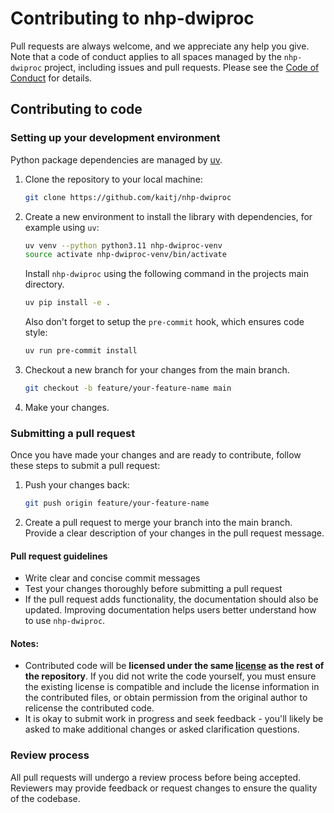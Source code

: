 # Contributing to nhp-dwiproc

Pull requests are always welcome, and we appreciate any help you give. Note that a code
of conduct applies to all spaces managed by the `nhp-dwiproc` project, including
issues and pull requests. Please see the [Code of Conduct](CODE_OF_CONDUCT.md) for
details.

## Contributing to code

### Setting up your development environment

Python package dependencies are managed by [uv](https://docs.astral.sh/uv/).

1. Clone the repository to your local machine:

   ```bash
   git clone https://github.com/kaitj/nhp-dwiproc
   ```

1. Create a new environment to install the library with dependencies, for example
using `uv`:

   ```bash
   uv venv --python python3.11 nhp-dwiproc-venv
   source activate nhp-dwiproc-venv/bin/activate
   ```

   Install `nhp-dwiproc` using the following command in the projects main directory.

   ```bash
   uv pip install -e .
   ```

   Also don't forget to setup the `pre-commit` hook, which ensures code style:

   ```bash
   uv run pre-commit install
   ```

1. Checkout a new branch for your changes from the main branch.
   ```bash
   git checkout -b feature/your-feature-name main
   ```

1. Make your changes.

### Submitting a pull request

Once you have made your changes and are ready to contribute, follow these steps to submit
a pull request:

1. Push your changes back:

   ```bash
   git push origin feature/your-feature-name
   ```

2. Create a pull request to merge your branch into the main branch. Provide a clear
description of your changes in the pull request message.

#### Pull request guidelines

* Write clear and concise commit messages
* Test your changes thoroughly before submitting a pull request
* If the pull request adds functionality, the documentation should also be updated.
Improving documentation helps users better understand how to use `nhp-dwiproc`.

#### Notes:
* Contributed code will be **licensed under the same [license](LICENSE) as the rest of
the repository**. If you did not write the code yourself, you must ensure the existing
license is compatible and include the license information in the contributed files,
or obtain permission from the original author to relicense the contributed code.
* It is okay to submit work in progress and seek feedback - you'll likely be asked to
make additional changes or asked clarification questions.

### Review process

All pull requests will undergo a review process before being accepted. Reviewers may
provide feedback or request changes to ensure the quality of the codebase.
